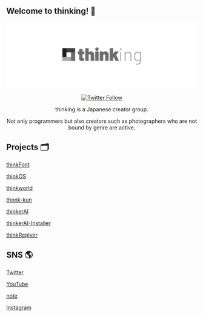 ## Welcome to thinking! 👋

![thinkingのロゴ](https://raw.githubusercontent.com/thinking-grp/.github/main/img/header.jpg)

<div align="center">
  <a href="https://twitter.com/intent/follow?screen_name=thinking_grp" target="_blank" rel="noopener noreferrer">
    <img alt="Twitter Follow" src="https://img.shields.io/twitter/follow/thinking_grp?style=social">
  </a>
</div>

<div align="center">
  <p>thinking is a Japanese creator group.</p>
  <p>Not only programmers but also creators such as photographers who are not bound by genre are active.</p>
</div>

## Projects 🗂️

[thinkFont](https://thinking-grp.github.io/project/thinkfont)

[thinkOS](https://thinking-grp.github.io/project/thinkos)

[thinkworld](https://thinking-grp.github.io/project/thinkworld)

[thonk-kun](https://github.com/thinking-grp/thonk-kun)

[thinkerAI](https://github.com/thinking-grp/thinkerAI)

[thinkerAI-Installer](https://github.com/thinking-grp/thinkerAI-Installer)

[thinkReplyer](https://github.com/thinking-grp/thinkReplyer)

## SNS 🌎

[Twitter](https://twitter.com/thinking_grp)

[YouTube](https://www.youtube.com/@thinking_grp)

[note](https://note.com/thinking_grp)

[Instagram](https://www.instagram.com/thinking_grp)
